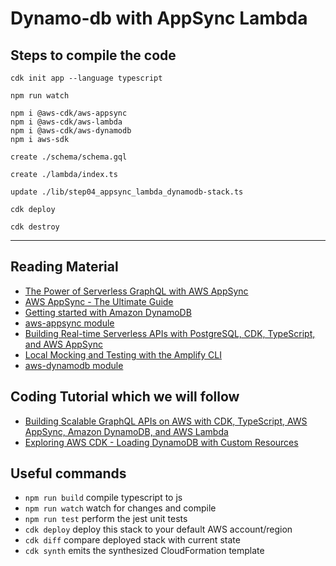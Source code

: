 # Dynamo-db with AppSync Lambda

## Steps to compile the code

```
cdk init app --language typescript
```

```
npm run watch
```

```
npm i @aws-cdk/aws-appsync
npm i @aws-cdk/aws-lambda
npm i @aws-cdk/aws-dynamodb
npm i aws-sdk
```

```
create ./schema/schema.gql
```

```
create ./lambda/index.ts
```

```
update ./lib/step04_appsync_lambda_dynamodb-stack.ts
```

```
cdk deploy
```

```
cdk destroy
```

---

## Reading Material

- [The Power of Serverless GraphQL with AWS AppSync](https://serverless.pub/the-power-of-serverless-graphql-with-appsync/)
- [AWS AppSync - The Ultimate Guide](https://www.serverless.com/aws-appsync)
- [Getting started with Amazon DynamoDB](https://aws.amazon.com/blogs/database/getting-started-with-amazon-dynamodb/)
- [aws-appsync module](https://docs.aws.amazon.com/cdk/api/latest/docs/aws-appsync-readme.html)
- [Building Real-time Serverless APIs with PostgreSQL, CDK, TypeScript, and AWS AppSync](https://aws.amazon.com/blogs/mobile/building-real-time-serverless-apis-with-postgres-cdk-typescript-and-aws-appsync/)
- [Local Mocking and Testing with the Amplify CLI](https://aws.amazon.com/blogs/aws/new-local-mocking-and-testing-with-the-amplify-cli/)
- [aws-dynamodb module](https://docs.aws.amazon.com/cdk/api/latest/docs/aws-dynamodb-readme.html)

## Coding Tutorial which we will follow

- [Building Scalable GraphQL APIs on AWS with CDK, TypeScript, AWS AppSync, Amazon DynamoDB, and AWS Lambda](https://aws.amazon.com/blogs/mobile/building-scalable-graphql-apis-on-aws-with-cdk-and-aws-appsync/)
- [Exploring AWS CDK - Loading DynamoDB with Custom Resources](https://dev.to/elthrasher/exploring-aws-cdk-loading-dynamodb-with-custom-resources-jlf)

## Useful commands

- `npm run build` compile typescript to js
- `npm run watch` watch for changes and compile
- `npm run test` perform the jest unit tests
- `cdk deploy` deploy this stack to your default AWS account/region
- `cdk diff` compare deployed stack with current state
- `cdk synth` emits the synthesized CloudFormation template
